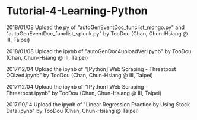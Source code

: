# Tutorial-4-Learning-Python

2018/01/08 Upload the py of "autoGenEventDoc_funclist_mongo.py" and "autoGenEventDoc_funclist_splunk.py" by TooDou (Chan, Chun-Hsiang @ III, Taipei)

2018/01/08 Upload the ipynb of "autoGenDoc4uploadVer.ipynb" by TooDou (Chan, Chun-Hsiang @ III, Taipei)

2017/12/04 Upload the ipynb of "[Python] Web Scraping - Threatpost OOized.ipynb" by TooDou (Chan, Chun-Hsiang @ III, Taipei)

2017/12/04 Upload the ipynb of "[Python] Web Scraping - Threatpost.ipynb" by TooDou (Chan, Chun-Hsiang @ III, Taipei)

2017/10/14 Upload the ipynb of "Linear Regression Practice by Using Stock Data.ipynb" by TooDou (Chan, Chun-Hsiang @ Taipei)
